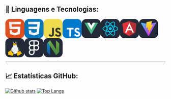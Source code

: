 ## 🚀 Linguagens e Tecnologias:

<div style="display: flex; flex-wrap: wrap">
  <img width="60" alt="Html" title="Html" src="https://raw.githubusercontent.com/tandpfun/skill-icons/65dea6c4eaca7da319e552c09f4cf5a9a8dab2c8/icons/HTML.svg" />
  <img width="60" alt="Css" title="Css" src="https://raw.githubusercontent.com/tandpfun/skill-icons/65dea6c4eaca7da319e552c09f4cf5a9a8dab2c8/icons/CSS.svg" />
  <img width="60" alt="JavaScript" title="JavaScript" src="https://github.com/tandpfun/skill-icons/raw/main/icons/JavaScript.svg" />
  <img width="60" alt="TypeScript" title="TypeScript" src="https://github.com/tandpfun/skill-icons/raw/main/icons/TypeScript.svg" />
  <img width="60" alt="Vue.js" title="Vue.js" src="https://github.com/tandpfun/skill-icons/raw/main/icons/VueJS-Dark.svg" />
  <img width="60" alt="React" title="React" src="https://github.com/tandpfun/skill-icons/raw/main/icons/React-Dark.svg" />
  <img width="60" alt="Angular" title="Angular" src="https://raw.githubusercontent.com/tandpfun/skill-icons/65dea6c4eaca7da319e552c09f4cf5a9a8dab2c8/icons/Angular-Dark.svg" />
  <img width="60" alt="Vite" title="Vite" src="https://raw.githubusercontent.com/tandpfun/skill-icons/65dea6c4eaca7da319e552c09f4cf5a9a8dab2c8/icons/Vite-Dark.svg" />
  <img width="60" alt="Linux" title="Linux" src="https://raw.githubusercontent.com/tandpfun/skill-icons/65dea6c4eaca7da319e552c09f4cf5a9a8dab2c8/icons/Linux-Dark.svg" />
  <img width="60" alt="Figma" title="Figma" src="https://raw.githubusercontent.com/tandpfun/skill-icons/65dea6c4eaca7da319e552c09f4cf5a9a8dab2c8/icons/Figma-Dark.svg" />
  <img width="60" alt="NeoVim" title="NeoVim" src="https://raw.githubusercontent.com/tandpfun/skill-icons/65dea6c4eaca7da319e552c09f4cf5a9a8dab2c8/icons/NeoVim-Dark.svg" />
</div>

---

## 📈 Estatísticas GitHub:

<a href="#">![Github stats](https://github-readme-stats.vercel.app/api?username=vitordsb&theme=blueberry&count_private=true&hide_border=true&line_height=20)</a>
<a href="#">![Top Langs](https://github-readme-stats.vercel.app/api/top-langs/?username=vitordsb&layout=compact&theme=blueberry&count_private=true&hide_border=true)</a>
